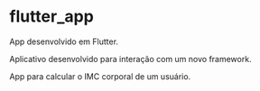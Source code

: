 # flutter_app

App desenvolvido em Flutter.

Aplicativo desenvolvido para interação com um novo framework.

App para calcular o IMC corporal de um usuário.
